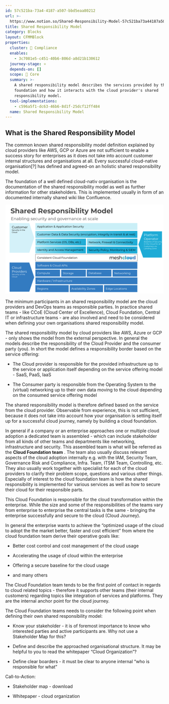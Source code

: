 ```yaml
---
id: 57c521ba-73a4-4187-a507-bbd5eaa80212
url: >-
  https://www.notion.so/Shared-Responsibility-Model-57c521ba73a44187a507bbd5eaa80212
title: Shared Responsibility Model
category: Blocks
layout: CFMMBlock
properties:
  cluster: 🔖 Compliance
  enables:
    - 3c7081e5-c451-40b6-806d-a8d21b130612
  journey-stage: ⭐️
  depends-on: []
  scope: 🏢 Core
  summary: >-
    A shared responsibility model describes the services provided by the cloud
    foundation and how it interacts with the cloud provider's shared
    responsibility model.
  tool-implementations:
    - c596a5f1-dc63-46b6-8d1f-25dcf12ff484
  name: Shared Responsibility Model
---
```


## What is the Shared Responsibility Model

The common known shared responsibility model definition explained by cloud providers like AWS, GCP or Azure are not sufficient to enable a success story for enterprises as it does not take into account customer internal structures and organisations at all. Every successful cloud-native organisation[?] has defined and agreed-on an holistic shared responsibility model.

The foundation of a well defined cloud-nativ organisation is the documentation of the shared responsibility model as well as further information for other stakeholders. This is implemented usually in form of an documented internally shared wiki like Confluence.

![image-a225542d-2bd5-434a-a62d-c469db0f453a](./a225542d-2bd5-434a-a62d-c469db0f453a.png)

The minimum participants in an shared responsibility model are the cloud providers and DevOps teams as responsible parties. In practice shared teams - like CCoE (Cloud Center of Excellence), Cloud Foundation, Central IT or infrastructure teams - are also involved and need to be considered when defining your own organisations shared responsibility model.



The shared responsibility model by cloud providers like AWS, Azure or GCP - only shows the model from the external perspective. In general the models describe the responsibility of the Cloud Provider and the consumer party (you). In short the model defines a responsibility border based on the service offering:

- The Cloud provider is responsible for the provided infrastructure up to the service or application itself depending on the service offering model - SaaS, PaaS, IaaS

- The Consumer party is responsible from the Operating System to the (virtual) networking up to their own data moving to the cloud depending on the consumed service offering model

The shared responsibility model is therefore defined based on the service from the cloud provider. Observable from experience, this is not sufficient, because it does not take into account how your organisation is setting itself up for a successful cloud journey, namely by building a cloud foundation.



In general if a company or an enterprise approaches one or multiple cloud adoption a dedicated team is assembled - which can include stakeholder from all kinds of other teams and departments like networking, infrastructure and security. This assembled team is what will be referred as the **Cloud Foundation team** . The team also usually discuss relevant aspects of the cloud adoption internally e.g. with the IAM, Security Team, Governance Risk and Compliance, Infra. Team, ITSM Team, Controlling, etc. They also usually work together with specialist for each of the cloud providers to clarify their problem scope, questions and various other things. Especially of interest to the cloud foundation team is how the shared responsibility is implemented for various services as well as how to secure their cloud for their responsible parts.

This Cloud Foundation is responsible for the cloud transformation within the enterprise. While the size and some of the responsibilities of the teams vary from enterprise to enterprise the central tasks is the same - bringing the enterprise successfully and secure to the cloud (Cloud Journey).

In general the enterprise wants to achieve the “optimized usage of the cloud to adopt the the market better, faster and cost efficient” from where the cloud foundation team derive their operative goals like:

- Better cost control and cost management of the cloud usage

- Accelerating the usage of cloud within the enterprise

- Offering a secure baseline for the cloud usage

- and many others



The Cloud Foundation team tends to be the first point of contact in regards to cloud related topics - therefore it supports other teams (their internal customers) regarding topics like integration of services and platforms. They are the internal anchor point for the cloud journey.



The Cloud Foundation teams needs to consider the following point when defining their own shared responsibility model:

- Know your stakeholder - it is of foremost importance to know who interested parties and active participants are. Why not use a Stakeholder Map for this?

- Define and describe the approached organisational structure. It may be helpful to you to read the whitepaper “Cloud Organization”?

- Define clear boarders - it must be clear to anyone internal “who is responsible for what”





Call-to-Action:

- Stakeholder map - download

- Whitepaper - cloud organization
